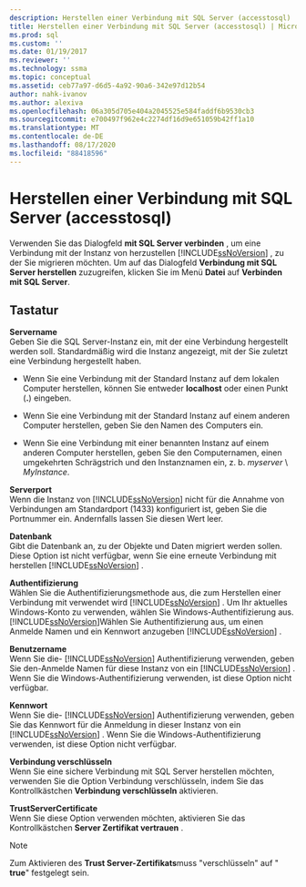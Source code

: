 ```yaml
---
description: Herstellen einer Verbindung mit SQL Server (accesstosql)
title: Herstellen einer Verbindung mit SQL Server (accesstosql) | Microsoft-Dokumentation
ms.prod: sql
ms.custom: ''
ms.date: 01/19/2017
ms.reviewer: ''
ms.technology: ssma
ms.topic: conceptual
ms.assetid: ceb77a97-d6d5-4a92-90a6-342e97d12b54
author: nahk-ivanov
ms.author: alexiva
ms.openlocfilehash: 06a305d705e404a2045525e584faddf6b9530cb3
ms.sourcegitcommit: e700497f962e4c2274df16d9e651059b42ff1a10
ms.translationtype: MT
ms.contentlocale: de-DE
ms.lasthandoff: 08/17/2020
ms.locfileid: "88418596"
---
```

# <a name="connect-to-sql-server-accesstosql"></a>Herstellen einer Verbindung mit SQL Server (accesstosql)
Verwenden Sie das Dialogfeld **mit SQL Server verbinden** , um eine Verbindung mit der Instanz von herzustellen [!INCLUDE[ssNoVersion](../../includes/ssnoversion-md.md)] , zu der Sie migrieren möchten. Um auf das Dialogfeld **Verbindung mit SQL Server herstellen** zuzugreifen, klicken Sie im Menü **Datei** auf **Verbinden mit SQL Server**.  
  
## <a name="options"></a>Tastatur  
**Servername**  
Geben Sie die SQL Server-Instanz ein, mit der eine Verbindung hergestellt werden soll. Standardmäßig wird die Instanz angezeigt, mit der Sie zuletzt eine Verbindung hergestellt haben.  
  
-   Wenn Sie eine Verbindung mit der Standard Instanz auf dem lokalen Computer herstellen, können Sie entweder **localhost** oder einen Punkt (**.**) eingeben.  
  
-   Wenn Sie eine Verbindung mit der Standard Instanz auf einem anderen Computer herstellen, geben Sie den Namen des Computers ein.  
  
-   Wenn Sie eine Verbindung mit einer benannten Instanz auf einem anderen Computer herstellen, geben Sie den Computernamen, einen umgekehrten Schrägstrich und den Instanznamen ein, z. b. *myserver* \\ *MyInstance*.  
  
**Serverport**  
Wenn die Instanz von [!INCLUDE[ssNoVersion](../../includes/ssnoversion-md.md)] nicht für die Annahme von Verbindungen am Standardport (1433) konfiguriert ist, geben Sie die Portnummer ein. Andernfalls lassen Sie diesen Wert leer.  
  
**Datenbank**  
Gibt die Datenbank an, zu der Objekte und Daten migriert werden sollen. Diese Option ist nicht verfügbar, wenn Sie eine erneute Verbindung mit herstellen [!INCLUDE[ssNoVersion](../../includes/ssnoversion-md.md)] .  
  
**Authentifizierung**  
Wählen Sie die Authentifizierungsmethode aus, die zum Herstellen einer Verbindung mit verwendet wird [!INCLUDE[ssNoVersion](../../includes/ssnoversion-md.md)] . Um Ihr aktuelles Windows-Konto zu verwenden, wählen Sie Windows-Authentifizierung aus. [!INCLUDE[ssNoVersion](../../includes/ssnoversion-md.md)]Wählen Sie Authentifizierung aus, um einen Anmelde Namen und ein Kennwort anzugeben [!INCLUDE[ssNoVersion](../../includes/ssnoversion-md.md)] .  
  
**Benutzername**  
Wenn Sie die- [!INCLUDE[ssNoVersion](../../includes/ssnoversion-md.md)] Authentifizierung verwenden, geben Sie den-Anmelde Namen für diese Instanz von ein [!INCLUDE[ssNoVersion](../../includes/ssnoversion-md.md)] . Wenn Sie die Windows-Authentifizierung verwenden, ist diese Option nicht verfügbar.  
  
**Kennwort**  
Wenn Sie die- [!INCLUDE[ssNoVersion](../../includes/ssnoversion-md.md)] Authentifizierung verwenden, geben Sie das Kennwort für die Anmeldung in dieser Instanz von ein [!INCLUDE[ssNoVersion](../../includes/ssnoversion-md.md)] . Wenn Sie die Windows-Authentifizierung verwenden, ist diese Option nicht verfügbar.  
  
**Verbindung verschlüsseln**  
Wenn Sie eine sichere Verbindung mit SQL Server herstellen möchten, verwenden Sie die Option Verbindung verschlüsseln, indem Sie das Kontrollkästchen **Verbindung verschlüsseln** aktivieren.  
  
**TrustServerCertificate**  
Wenn Sie diese Option verwenden möchten, aktivieren Sie das Kontrollkästchen **Server Zertifikat vertrauen** .  
  
> [!NOTE]  
> Zum Aktivieren des **Trust Server-Zertifikats**muss "verschlüsseln" auf " **true**" festgelegt sein.  
  
